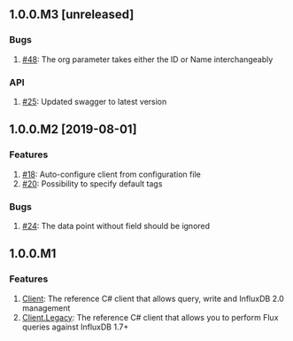 ## 1.0.0.M3 [unreleased]

### Bugs
1. [#48](https://github.com/bonitoo-io/influxdb-client-csharp/issues/27): The org parameter takes either the ID or Name interchangeably

### API
1. [#25](https://github.com/bonitoo-io/influxdb-client-csharp/issues/25): Updated swagger to latest version

## 1.0.0.M2 [2019-08-01]

### Features
1. [#18](https://github.com/bonitoo-io/influxdb-client-csharp/issues/18): Auto-configure client from configuration file
1. [#20](https://github.com/bonitoo-io/influxdb-client-csharp/issues/19): Possibility to specify default tags

### Bugs
1. [#24](https://github.com/bonitoo-io/influxdb-client-csharp/issues/24): The data point without field should be ignored

## 1.0.0.M1

### Features
1. [Client](https://github.com/bonitoo-io/influxdb-client-csharp/tree/master/Client#influxdbclient): The reference C# client that allows query, write and InfluxDB 2.0 management
1. [Client.Legacy](https://github.com/bonitoo-io/influxdb-client-csharp/tree/master/Client.Legacy#influxdbclientflux): The reference C# client that allows you to perform Flux queries against InfluxDB 1.7+
